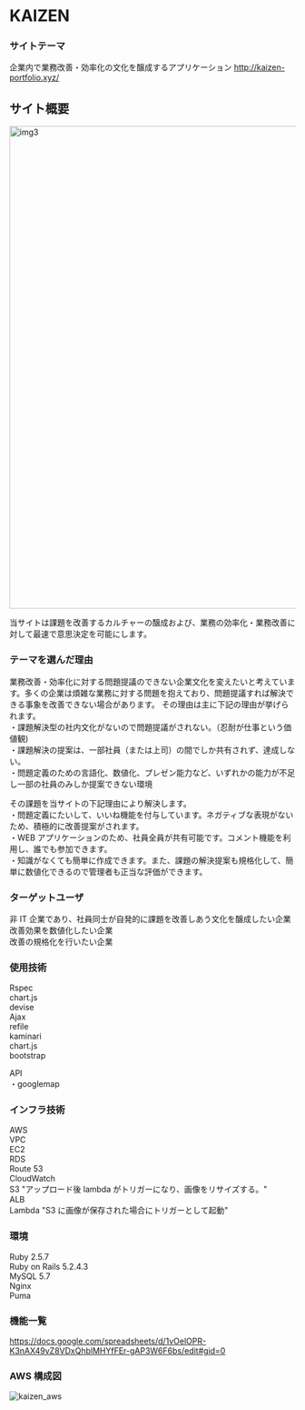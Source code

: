 # KAIZEN

### サイトテーマ

企業内で業務改善・効率化の文化を醸成するアプリケーション
http://kaizen-portfolio.xyz/

## サイト概要

<img width="848" alt="img3" src="https://user-images.githubusercontent.com/55015069/95005091-a0256680-062e-11eb-8834-88d0c7a62839.png">

当サイトは課題を改善するカルチャーの醸成および、業務の効率化・業務改善に対して最速で意思決定を可能にします。

### テーマを選んだ理由

業務改善・効率化に対する問題提議のできない企業文化を変えたいと考えています。多くの企業は煩雑な業務に対する問題を抱えており、問題提議すれば解決できる事象を改善できない場合があります。
その理由は主に下記の理由が挙げられます。  
・課題解決型の社内文化がないので問題提議がされない。（忍耐が仕事という価値観)  
・課題解決の提案は、一部社員（または上司）の間でしか共有されず、達成しない。  
・問題定義のための言語化、数値化、プレゼン能力など、いずれかの能力が不足し一部の社員のみしか提案できない環境

その課題を当サイトの下記理由により解決します。  
・問題定義にたいして、いいね機能を付与しています。ネガティブな表現がないため、積極的に改善提案がされます。  
・WEB アプリケーションのため、社員全員が共有可能です。コメント機能を利用し、誰でも参加できます。  
・知識がなくても簡単に作成できます。また、課題の解決提案も規格化して、簡単に数値化できるので管理者も正当な評価ができます。

### ターゲットユーザ

非 IT 企業であり、社員同士が自発的に課題を改善しあう文化を醸成したい企業  
改善効果を数値化したい企業  
改善の規格化を行いたい企業

### 使用技術

Rspec  
chart.js  
devise  
Ajax  
refile  
kaminari  
chart.js  
bootstrap

API  
・googlemap

### インフラ技術

AWS  
VPC  
EC2  
RDS  
Route 53  
CloudWatch  
S3 "アップロード後 lambda がトリガーになり、画像をリサイズする。"  
ALB  
Lambda "S3 に画像が保存された場合にトリガーとして起動"

### 環境

Ruby 2.5.7  
Ruby on Rails 5.2.4.3  
MySQL 5.7  
Nginx  
Puma

### 機能一覧

https://docs.google.com/spreadsheets/d/1vOelOPR-K3nAX49vZ8VDxQhblMHYfFEr-gAP3W6F6bs/edit#gid=0

### AWS 構成図

![kaizen_aws](https://user-images.githubusercontent.com/55015069/95825796-6100bf00-0d6c-11eb-8ce1-20dc53fcb559.png)
